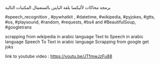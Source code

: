 برمجة محاكات لأليكسا بلغة البايتن بالستعمال المكتبات التالية

#speech_recognition , #pywhatkit , #datetime, #wikipedia, #pyjokes, #gtts, #os, #playsound, #random, #requests, #bs4  and #BeautifulSoup, #googletrans 

scrapping from wikipedia in arabic language
Text to Speech in arabic language
Speech To Text in arabic language
Scrapping from google
get joks

link to youtube video : https://youtu.be/JTfmwJzFu88
